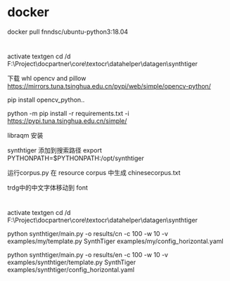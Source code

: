 # docker
docker pull fnndsc/ubuntu-python3:18.04


# 
activate textgen
cd /d F:\Project\docpartner\core\textocr\datahelper\datagen\synthtiger

下载 whl opencv and pillow
https://mirrors.tuna.tsinghua.edu.cn/pypi/web/simple/opencv-python/

pip install opencv_python..



python -m pip install -r requirements.txt -i https://pypi.tuna.tsinghua.edu.cn/simple/


libraqm 安装


synthtiger 添加到搜索路径
export PYTHONPATH=$PYTHONPATH:/opt/synthtiger


运行corpus.py 在 resource corpus 中生成 chinesecorpus.txt

trdg中的中文字体移动到 font 


# 
activate textgen
cd /d F:\Project\docpartner\core\textocr\datahelper\datagen\synthtiger

python synthtiger/main.py -o results/cn -c 100 -w 10 -v examples/my/template.py SynthTiger examples/my/config_horizontal.yaml

python synthtiger/main.py -o results/en -c 100 -w 10 -v examples/synthtiger/template.py SynthTiger examples/synthtiger/config_horizontal.yaml


